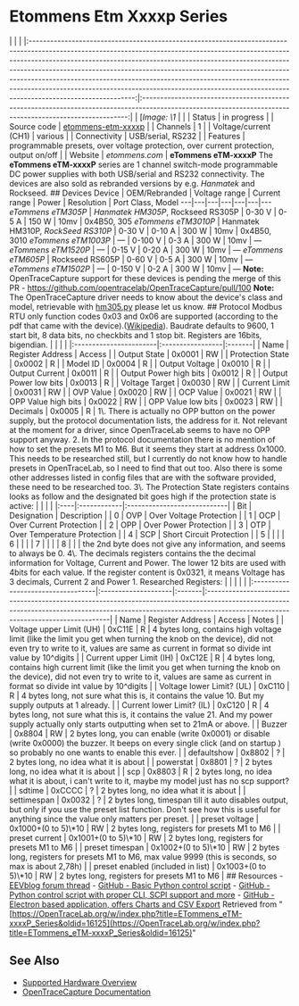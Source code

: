 # Etommens Etm Xxxxp Series
| | | |:-----------------------------------------------------------------------------------------------------------------------------------------------------------------------------------------------------------------------------------------------------------------------------------------------------------------------------------------------------------------------------------------------------------------------------------------------------------------------------------------------------------------:|:--------------------------------------------------------------------------------------------------------------------------------------------------------:| | [*Image: \1* | | | Status | in progress | | Source code | [etommens-etm-xxxxp](http://github.com/OpenTraceLab/?p=OpenTraceCapture.git;a=tree;f=src/hardware/etommens-etm-xxxxp) | | Channels | 1 | | Voltage/current (CH1) | various | | Connectivity | USB/serial, RS232 | | Features | programmable presets, over voltage protection, over current protection, output on/off | | Website | *etommens.com* | **eTommens eTM-xxxxP** The **eTommens eTM-xxxxP** series are 1 channel switch-mode programmable DC power supplies with both USB/serial and RS232 connectivity. The devices are also sold as rebranded versions by e.g. *Hanmatek* and Rockseed. ## Devices Device | OEM/Rebranded | Voltage range | Current range | Power | Resolution | Port Class, Model
---|---|---|---|---|---|---
*eTommens eTM305P* | *Hanmatek HM305P*, Rockseed RS305P | 0-30 V | 0-5 A | 150 W | 10mv | 0x4B50, 305
*eTommens eTM3010P* | Hanmatek HM310P, *RockSeed RS310P* | 0-30 V | 0-10 A | 300 W | 10mv | 0x4B50, 3010
*eTommens eTM1003P* | — | 0-100 V | 0-3 A | 300 W | 10mv | —
*eTommens eTM1520P* | — | 0-15 V | 0-20 A | 300 W | 10mv | —
*eTommens eTM605P* | Rockseed RS605P | 0-60 V | 0-5 A | 300 W | 10mv | —
*eTommens eTM1502P* | — | 0-150 V | 0-2 A | 300 W | 10mv | —
**Note:** OpenTraceCapture support for these devices is pending the merge of this PR - <https://github.com/opentracelab/OpenTraceCapture/pull/100> **Note:** The OpenTraceCapture driver needs to know about the device's class and model, retrievable with [hm305.py](https://github.com/markrages/py_test_interface) please let us know. ## Protocol Modbus RTU only function codes 0x03 and 0x06 are supported (according to the pdf that came with the device).([Wikipedia](https://en.wikipedia.org/wiki/Modbus#Frame_formats)). Baudrate defaults to 9600, 1 start bit, 8 data bits, no checkbits and 1 stop bit. Registers are 16bits, bigendian. | | | | |:-----------------------|:-----------------|:-------| | Name | Register Address | Access | | Output State | 0x0001 | RW | | Protection State | 0x0002 | R | | Model ID | 0x0004 | R | | Output Voltage | 0x0010 | R | | Output Current | 0x0011 | R | | Output Power high bits | 0x0012 | R | | Output Power low bits | 0x0013 | R | | Voltage Target | 0x0030 | RW | | Current Limit | 0x0031 | RW | | OVP Value | 0x0020 | RW | | OCP Value | 0x0021 | RW | | OPP Value high bits | 0x0022 | RW | | OPP Value low bits | 0x0023 | RW | | Decimals | 0x0005 | R | 1\\. There is actually no OPP button on the power supply, but the protocol documentation lists, the address for it. Not relevant at the moment for a driver, since OpenTraceLab seems to have no OPP support anyway. 2. In the protocol documentation there is no mention of how to set the presets M1 to M6. But it seems they start at address 0x1000. This needs to be researched still, but I currently do not know how to handle presets in OpenTraceLab, so I need to find that out too. Also there is some other addresses listed in config files that are with the software provided, these need to be researched too. 3\\. The Protection State registers contains looks as follow and the designated bit goes high if the protection state is active: | | | | |:----|:------------|:----------------------------| | Bit | Designation | Description | | 0 | OVP | Over Voltage Protection | | 1 | OCP | Over Current Protection | | 2 | OPP | Over Power Protection | | 3 | OTP | Over Temperature Protection | | 4 | SCP | Short Circuit Protection | | 5 | | | | 6 | | | | 7 | | | | 8 | | | the 2nd byte does not give any information, and seems to always be 0. 4\\. The decimals registers contains the the decimal information for Voltage, Current and Power. The lower 12 bits are used with 4bits for each value. If the register content is 0x0321, it means Voltage has 3 decimals, Current 2 and Power 1. Researched Registers: | | | | | |:----------------------------------|:--------------------|:-------|:---------------------------------------------------------------------------------------------------------------------------------------------------------------------------------------------------------------| | Name | Register Address | Access | Notes | | Voltage upper Limit (UH) | 0xC11E | R | 4 bytes long, contains high voltage limit (like the limit you get when turning the knob on the device), did not even try to write to it, values are same as current in format so divide int value by 10^digits | | Current upper Limit (IH) | 0xC12E | R | 4 bytes long, contains high current limit (like the limit you get when turning the knob on the device), did not even try to write to it, values are same as current in format so divide int value by 10^digits | | Voltage lower Limit? (UL) | 0xC110 | R | 4 bytes long, not sure what this is, it contains the value 10. But my supply outputs at 1 already. | | Current lower Limit? (IL) | 0xC120 | R | 4 bytes long, not sure what this is, it contains the value 21. And my power supply actually only starts outputting when set to 21mA or above. | | Buzzer | 0x8804 | RW | 2 bytes long, you can enable (write 0x0001) or disable (write 0x0000) the buzzer. It beeps on every single click (and on startup ) so probably no one wants to enable this ever. | | defaultshow | 0x8802 | ? | 2 bytes long, no idea what it is about | | powerstat | 0x8801 | ? | 2 bytes long, no idea what it is about | | scp | 0x8803 | R | 2 bytes long, no idea what it is about, i can't write to it, maybe my model just has no scp support? | | sdtime | 0xCCCC | ? | 2 bytes long, no idea what it is about | | settimespan | 0x0032 | ? | 2 bytes long, timespan till it auto disables output, but only if you use the preset list function. Don't see how this is useful for anything since the value only matters per preset. | | preset voltage | 0x1000+(0 to 5)\\*10 | RW | 2 bytes long, registers for presets M1 to M6 | | preset current | 0x1001+(0 to 5)\\*10 | RW | 2 bytes long, registers for presets M1 to M6 | | preset timespan | 0x1002+(0 to 5)\\*10 | RW | 2 bytes long, registers for presets M1 to M6, max value 9999 (this is seconds, so max is about 2,78h) | | preset enabled (included in list) | 0x1003+(0 to 5)\\*10 | RW | 2 bytes long, registers for presets M1 to M6 | ## Resources \- [EEVblog forum thread](https://www.eevblog.com/forum/testgear/power-supply-ripe-for-the-picking/) \- [GitHub - Basic Python control script](https://github.com/markrages/py_test_interface) \- [GitHub - Python control script with proper CLI, SCPI support and more](https://github.com/JackDoan/hm305_ctrl) \- [GitHub - Electron based application, offers Charts and CSV Export](https://github.com/hobbyquaker/hanmatek-hm310p)
Retrieved from "[https://OpenTraceLab.org/w/index.php?title=ETommens_eTM-xxxxP_Series&oldid=16125](https://OpenTraceLab.org/w/index.php?title=ETommens_eTM-xxxxP_Series&oldid=16125)"
## See Also
- [Supported Hardware Overview](../supported-hardware.md)
- [OpenTraceCapture Documentation](../../opentracecapture/overview.md)
